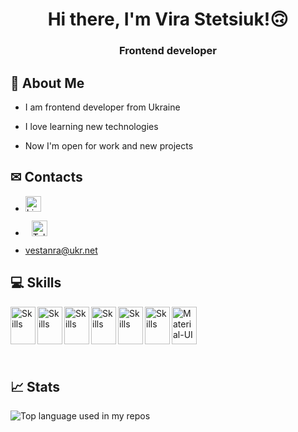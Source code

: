 <h1 align="center">Hi there, I'm Vira Stetsiuk!🙃</h1>

<h3 align="center">Frontend developer</h3>

## 📌 About Me

- I am frontend developer from Ukraine

- I love learning new technologies

- Now I'm open for work and new projects


## ✉ Contacts

- <a href="https://www.linkedin.com/in/vestanra/" target="_blank"><img src="https://img.shields.io/badge/linkedin-%230A66C2?style=flat&logo=linkedin" alt="LinkedIn" style="height: 25px; width: auto;" /></a>

- <a href="https://t.me/vestanra" target="_blank"><img src="https://img.shields.io/badge/telegram-%232CA5E0?style=flat&logo=telegram" alt="Telegram" style="height: 25px; width: auto; margin: 0 10px;" /></a>

- <a href='mailto:vestanra@ukr.net'>vestanra@ukr.net</a>


## 💻 Skills 
  <img src="https://cdn.jsdelivr.net/gh/devicons/devicon/icons/react/react-original.svg" alt="Skills" align="left" width="40" height="60"/>
  <img src="https://cdn.jsdelivr.net/gh/devicons/devicon/icons/javascript/javascript-original.svg" alt="Skills" align="left" width="40" height="60"/>  
  <img src="https://cdn.jsdelivr.net/gh/devicons/devicon/icons/html5/html5-original.svg" alt="Skills" align="left" width="40" height="60"/>  
  <img src="https://cdn.jsdelivr.net/gh/devicons/devicon/icons/css3/css3-original.svg" alt="Skills" align="left" width="40" height="60"/>  
  <img src="https://cdn.jsdelivr.net/gh/devicons/devicon/icons/figma/figma-original.svg" alt="Skills" align="left" width="40" height="60"/>  
  <img src="https://cdn.jsdelivr.net/gh/devicons/devicon/icons/github/github-original.svg" alt="Skills" align="left" width="40" height="60"/>
  <img src="https://mui.com/static/logo.png" alt="Material-UI" align="left" width="40" height="60"/>

<br><br><br><br><br>

## 📈 Stats
<img src="https://github-readme-stats.vercel.app/api/top-langs/?username=Vestanra&layout=compact&hide_title=1&title_color=ffffff&text_color=c9cacc&icon_color=2bbc8a&bg_color=1d1f21&card_width=500" alt="Top language used in my repos" />

